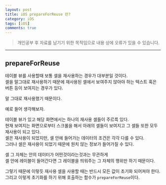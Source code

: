 ```yaml
---
layout: post
title: iOS prepareForReuse 란?
category: iOS
tags: [iOS]
comments: true
---
```


> 개인공부 후 자료를 남기기 위한 목적임으로 내용 상에 오류가 있을 수 있습니다.    

<hr>

## prepareForReuse

테이블 뷰를 사용할때 보통 셀을 재사용하는 경우가 대부분일 것이다. <br>
셀을 말그대로 재사용하기 때문에 재사용된 셀에서 보여주지 않아야 하는 텍스트 혹은 버튼 등이 보여지는 경우가 있다.

말 그대로 재사용했기 때문이다.

예로 들어 생각해보자.

테이블 뷰가 있고 해당 화면에서는 하나의 재사용 셀들이 주르륵 있다. <br>
현재 보여지는 화면으로부터 스크롤을 해서 아래의 셀들이 보여지고 그 셀들 또한 모두 재사용이 되고 있다.<br>
셀은 재사용이 되었지만, 셀 안에 들어가는 데이터의 조건은 각각 다를 수 있다.<br>
그러나 셀은 재사용이 되었기 때문에 원치 않는 정보가 들어가질 수 있다.

셀 그 자체는 안의 데이터가 어떤것이라는것과는 무관하게 <br>
셀 안에 레이블이 들어간다면 그 레이블을 띄워주는 그 자체의 행위만 하기 때문이다.

그렇기 때문에 이렇듯 재사용 셀을 사용할 때는 반드시 모든 값이 초기화 되어져야 한다.<br>
그리고 이렇게 초기화를 하기 위해 호출하는 함수가 `prepareForReuse`이다.
